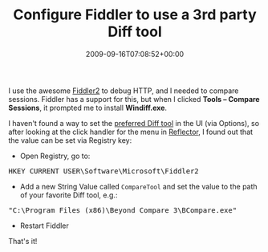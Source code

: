 ﻿---
title: Configure Fiddler to use a 3rd party Diff tool
date: 2009-09-16T07:08:52+00:00
---
I use the awesome [Fiddler2](http://www.fiddler2.com/fiddler2/) to debug HTTP, and I needed to compare sessions. Fiddler has a support for this, but when I clicked **Tools &#8211; Compare Sessions**, it prompted me to install **Windiff.exe**.

<!-- more -->

I haven't found a way to set the [preferred Diff tool](http://www.scootersoftware.com/moreinfo.php) in the UI (via Options), so after looking at the click handler for the menu in [Reflector](http://www.red-gate.com/products/reflector/), I found out that the value can be set via Registry key:

  * Open Registry, go to:

<pre>HKEY_CURRENT_USER\Software\Microsoft\Fiddler2</pre>

  * Add a new String Value called `CompareTool` and set the value to the path of your favorite Diff tool, e.g.:

<pre>"C:\Program Files (x86)\Beyond Compare 3\BCompare.exe"</pre>

<span style="line-height: 1.714285714; font-size: 1rem;"><span style="line-height: 1.714285714; font-size: 1rem;"></span></span>

  * Restart Fiddler

That's it!